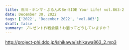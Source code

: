```yaml
---
title: 石川・ホンマ・ぶるんのBe-SIDE Your Life! vol.863-2
date: December 30, 2022
tags: ['2022', 'December 2022', 'vol.863']
draft: false
summary: プレゼント作戦会議！お酒ってどうしていますか？
---
```


http://project-phi.ddo.jp/ishikawa/ishikawa863_2.mp3